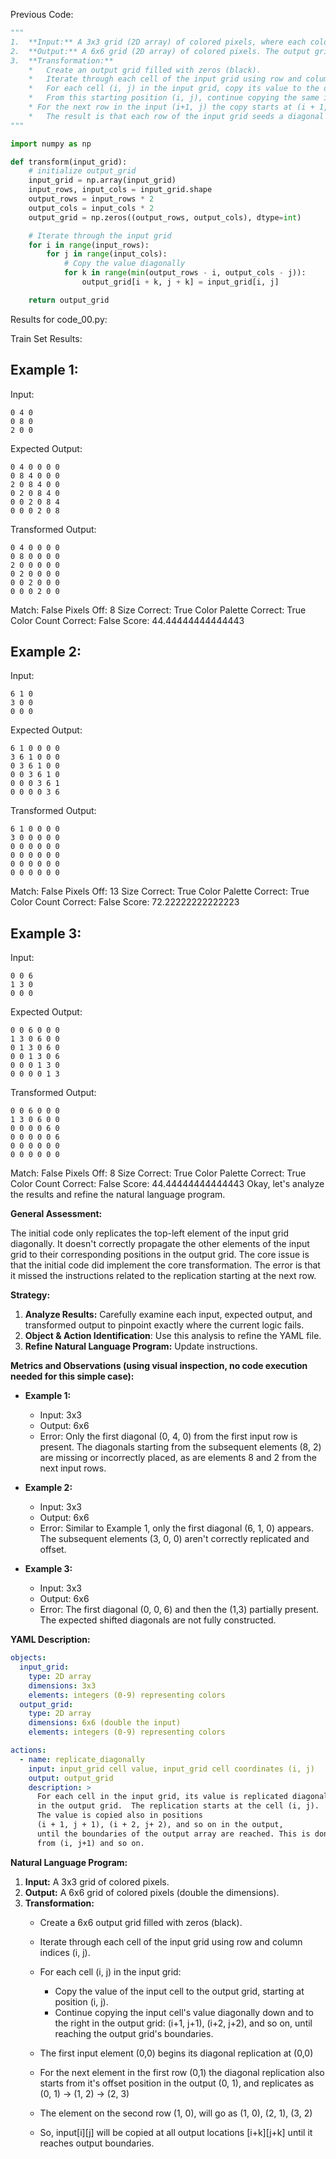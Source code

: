 
Previous Code:
```python
"""
1.  **Input:** A 3x3 grid (2D array) of colored pixels, where each color is represented by an integer (0-9).
2.  **Output:** A 6x6 grid (2D array) of colored pixels. The output grid's dimensions are double the input grid's dimensions.
3.  **Transformation:**
    *   Create an output grid filled with zeros (black).
    *   Iterate through each cell of the input grid using row and column indices (i, j).
    *   For each cell (i, j) in the input grid, copy its value to the output grid starting at the position (i, j).
    *   From this starting position (i, j), continue copying the same input cell value diagonally down and to the right in the output grid. That is, copy to positions (i+1, j+1), (i+2, j+2), and so on, until the boundaries of the output grid are reached.
    * For the next row in the input (i+1, j) the copy starts at (i + 1, j)
    *   The result is that each row of the input grid seeds a diagonal replication, and each successive input row's replication starts one column further to the right.
"""

import numpy as np

def transform(input_grid):
    # initialize output_grid
    input_grid = np.array(input_grid)
    input_rows, input_cols = input_grid.shape
    output_rows = input_rows * 2
    output_cols = input_cols * 2
    output_grid = np.zeros((output_rows, output_cols), dtype=int)

    # Iterate through the input grid
    for i in range(input_rows):
        for j in range(input_cols):
            # Copy the value diagonally
            for k in range(min(output_rows - i, output_cols - j)):
                output_grid[i + k, j + k] = input_grid[i, j]

    return output_grid
```
Results for code_00.py:

Train Set Results:

## Example 1:
Input:
```
0 4 0
0 8 0
2 0 0
```
Expected Output:
```
0 4 0 0 0 0
0 8 4 0 0 0
2 0 8 4 0 0
0 2 0 8 4 0
0 0 2 0 8 4
0 0 0 2 0 8
```
Transformed Output:
```
0 4 0 0 0 0
0 8 0 0 0 0
2 0 0 0 0 0
0 2 0 0 0 0
0 0 2 0 0 0
0 0 0 2 0 0
```
Match: False
Pixels Off: 8
Size Correct: True
Color Palette Correct: True
Color Count Correct: False
Score: 44.44444444444443

## Example 2:
Input:
```
6 1 0
3 0 0
0 0 0
```
Expected Output:
```
6 1 0 0 0 0
3 6 1 0 0 0
0 3 6 1 0 0
0 0 3 6 1 0
0 0 0 3 6 1
0 0 0 0 3 6
```
Transformed Output:
```
6 1 0 0 0 0
3 0 0 0 0 0
0 0 0 0 0 0
0 0 0 0 0 0
0 0 0 0 0 0
0 0 0 0 0 0
```
Match: False
Pixels Off: 13
Size Correct: True
Color Palette Correct: True
Color Count Correct: False
Score: 72.22222222222223

## Example 3:
Input:
```
0 0 6
1 3 0
0 0 0
```
Expected Output:
```
0 0 6 0 0 0
1 3 0 6 0 0
0 1 3 0 6 0
0 0 1 3 0 6
0 0 0 1 3 0
0 0 0 0 1 3
```
Transformed Output:
```
0 0 6 0 0 0
1 3 0 6 0 0
0 0 0 0 6 0
0 0 0 0 0 6
0 0 0 0 0 0
0 0 0 0 0 0
```
Match: False
Pixels Off: 8
Size Correct: True
Color Palette Correct: True
Color Count Correct: False
Score: 44.44444444444443
Okay, let's analyze the results and refine the natural language program.

**General Assessment:**

The initial code only replicates the top-left element of the input grid diagonally. It doesn't correctly propagate the other elements of the input grid to their corresponding positions in the output grid. The core issue is that the initial code did implement the core transformation. The error is that it missed the instructions related to the replication starting at the next row.

**Strategy:**

1.  **Analyze Results:** Carefully examine each input, expected output, and transformed output to pinpoint exactly where the current logic fails.
2.  **Object & Action Identification**: Use this analysis to refine the YAML file.
3. **Refine Natural Language Program:** Update instructions.

**Metrics and Observations (using visual inspection, no code execution needed for this simple case):**

*   **Example 1:**
    *   Input: 3x3
    *   Output: 6x6
    *   Error: Only the first diagonal (0, 4, 0) from the first input row is present. The diagonals starting from the subsequent elements (8, 2) are missing or incorrectly placed, as are elements 8 and 2 from the next input rows.

*   **Example 2:**
    *   Input: 3x3
    *   Output: 6x6
    *   Error: Similar to Example 1, only the first diagonal (6, 1, 0) appears. The subsequent elements (3, 0, 0) aren't correctly replicated and offset.

*   **Example 3:**
    *   Input: 3x3
    *   Output: 6x6
    *   Error: The first diagonal (0, 0, 6) and then the (1,3) partially present. The expected shifted diagonals are not fully constructed.

**YAML Description:**


```yaml
objects:
  input_grid:
    type: 2D array
    dimensions: 3x3
    elements: integers (0-9) representing colors
  output_grid:
    type: 2D array
    dimensions: 6x6 (double the input)
    elements: integers (0-9) representing colors

actions:
  - name: replicate_diagonally
    input: input_grid cell value, input_grid cell coordinates (i, j)
    output: output_grid
    description: >
      For each cell in the input grid, its value is replicated diagonally
      in the output grid.  The replication starts at the cell (i, j).
      The value is copied also in positions
      (i + 1, j + 1), (i + 2, j+ 2), and so on in the output,
      until the boundaries of the output array are reached. This is done also
      from (i, j+1) and so on.
```


**Natural Language Program:**

1.  **Input:** A 3x3 grid of colored pixels.
2.  **Output:** A 6x6 grid of colored pixels (double the dimensions).
3.  **Transformation:**
    *   Create a 6x6 output grid filled with zeros (black).
    *   Iterate through each cell of the input grid using row and column indices (i, j).
    *   For each cell (i, j) in the input grid:
        *   Copy the value of the input cell to the output grid, starting at position (i, j).
        *   Continue copying the input cell's value diagonally down and to the right in the output grid: (i+1, j+1), (i+2, j+2), and so on, until reaching the output grid's boundaries.

    *   The first input element (0,0) begins its diagonal replication at (0,0)

    *   For the next element in the first row (0,1) the diagonal replication also
        starts from it's offset position in the output (0, 1), and replicates as
        (0, 1) -> (1, 2) -> (2, 3)
    *   The element on the second row (1, 0), will go as
        (1, 0), (2, 1), (3, 2)

    *   So, input\[i]\[j] will be copied at all output locations \[i+k]\[j+k] until
        it reaches output boundaries.

